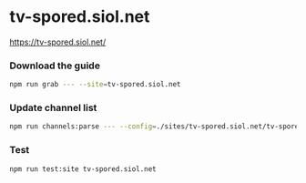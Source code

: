 # tv-spored.siol.net

https://tv-spored.siol.net/

### Download the guide

```sh
npm run grab --- --site=tv-spored.siol.net
```

### Update channel list

```sh
npm run channels:parse --- --config=./sites/tv-spored.siol.net/tv-spored.siol.net.config.js --output=./sites/tv-spored.siol.net/tv-spored.siol.net.channels.xml
```

### Test

```sh
npm run test:site tv-spored.siol.net
```
